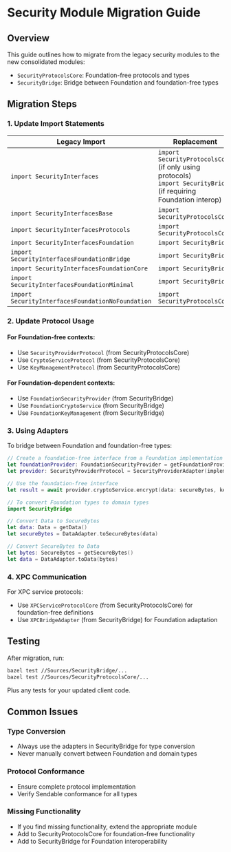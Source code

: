 # Security Module Migration Guide

## Overview

This guide outlines how to migrate from the legacy security modules to the new consolidated modules:
- `SecurityProtocolsCore`: Foundation-free protocols and types
- `SecurityBridge`: Bridge between Foundation and foundation-free types

## Migration Steps

### 1. Update Import Statements

| Legacy Import | Replacement |
|---------------|-------------|
| `import SecurityInterfaces` | `import SecurityProtocolsCore` (if only using protocols)<br>`import SecurityBridge` (if requiring Foundation interop) |
| `import SecurityInterfacesBase` | `import SecurityProtocolsCore` |
| `import SecurityInterfacesProtocols` | `import SecurityProtocolsCore` |
| `import SecurityInterfacesFoundation` | `import SecurityBridge` |
| `import SecurityInterfacesFoundationBridge` | `import SecurityBridge` |
| `import SecurityInterfacesFoundationCore` | `import SecurityBridge` |
| `import SecurityInterfacesFoundationMinimal` | `import SecurityBridge` |
| `import SecurityInterfacesFoundationNoFoundation` | `import SecurityProtocolsCore` |

### 2. Update Protocol Usage

#### For Foundation-free contexts:
- Use `SecurityProviderProtocol` (from SecurityProtocolsCore)
- Use `CryptoServiceProtocol` (from SecurityProtocolsCore)
- Use `KeyManagementProtocol` (from SecurityProtocolsCore)

#### For Foundation-dependent contexts:
- Use `FoundationSecurityProvider` (from SecurityBridge)
- Use `FoundationCryptoService` (from SecurityBridge)
- Use `FoundationKeyManagement` (from SecurityBridge)

### 3. Using Adapters

To bridge between Foundation and foundation-free types:

```swift
// Create a foundation-free interface from a Foundation implementation
let foundationProvider: FoundationSecurityProvider = getFoundationProvider()
let provider: SecurityProviderProtocol = SecurityProviderAdapter(implementation: foundationProvider)

// Use the foundation-free interface
let result = await provider.cryptoService.encrypt(data: secureBytes, key: key)

// To convert Foundation types to domain types
import SecurityBridge

// Convert Data to SecureBytes
let data: Data = getData()
let secureBytes = DataAdapter.toSecureBytes(data)

// Convert SecureBytes to Data
let bytes: SecureBytes = getSecureBytes()
let data = DataAdapter.toData(bytes)
```

### 4. XPC Communication

For XPC service protocols:
- Use `XPCServiceProtocolCore` (from SecurityProtocolsCore) for foundation-free definitions
- Use `XPCBridgeAdapter` (from SecurityBridge) for Foundation adaptation

## Testing

After migration, run:

```bash
bazel test //Sources/SecurityBridge/...
bazel test //Sources/SecurityProtocolsCore/...
```

Plus any tests for your updated client code.

## Common Issues

### Type Conversion
- Always use the adapters in SecurityBridge for type conversion
- Never manually convert between Foundation and domain types

### Protocol Conformance
- Ensure complete protocol implementation
- Verify Sendable conformance for all types

### Missing Functionality
- If you find missing functionality, extend the appropriate module
- Add to SecurityProtocolsCore for foundation-free functionality
- Add to SecurityBridge for Foundation interoperability
